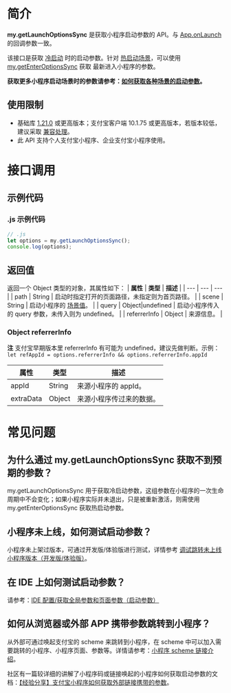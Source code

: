 # 简介

**my.getLaunchOptionsSync** 是获取小程序启动参数的 API。与 [App.onLaunch](<https://opendocs.alipay.com/mini/framework/app-detail#onLaunch(object%3A%20Object)%20%E5%8F%8A%20onShow(object%3A%20Object)>) 的回调参数一致。

该接口是获取 [冷启动](https://opendocs.alipay.com/mini/framework/operating-mechanism) 时的启动参数。针对 [热启动场景](https://opendocs.alipay.com/mini/framework/operating-mechanism)，可以使用 [my.getEnterOptionsSync](https://opendocs.alipay.com/mini/api/029i75) 获取
最新进入小程序的参数。

**获取更多小程序启动场景时的参数请参考：[如何获取各种场景的启动参数](https://opendocs.alipay.com/support/01rb2a)。**

## 使用限制

- 基础库 [1.21.0](https://opendocs.alipay.com/mini/framework/lib) 或更高版本；支付宝客户端 10.1.75 或更高版本，若版本较低，建议采取 [兼容处理](https://opendocs.alipay.com/mini/framework/compatibility)。
- 此 API 支持个人支付宝小程序、企业支付宝小程序使用。

# 接口调用

## 示例代码

### .js 示例代码

```javascript
// .js
let options = my.getLaunchOptionsSync();
console.log(options);
```

## 返回值

返回一个 Object 类型的对象，其属性如下：
| **属性** | **类型** | **描述** |
| --- | --- | --- |
| path | String | 启动时指定打开的页面路径，未指定则为首页路径。 |
| scene | String | 启动小程序的 [场景值](https://opendocs.alipay.com/mini/framework/scene)。 |
| query | Object\|undefined | 启动小程序传入的 query 参数，未传入则为 undefined。 |
| referrerInfo | Object | 来源信息。 |

### Object referrerInfo

**注** 支付宝早期版本里 referrerInfo 有可能为 undefined，建议先做判断。示例：<br> `let refAppId = options.referrerInfo && options.referrerInfo.appId`

| **属性**  | **类型** | **描述**                 |
| --------- | -------- | ------------------------ |
| appId     | String   | 来源小程序的 appId。   |
| extraData | Object   | 来源小程序传过来的数据。 |

# 常见问题

## 为什么通过 my.getLaunchOptionsSync 获取不到预期的参数？

my.getLaunchOptionsSync 用于获取冷启动参数，这组参数在小程序的一次生命周期中不会变化；如果小程序实际并未退出，只是被重新激活，则需使用 my.getEnterOptionsSync 获取热启动参数。

## 小程序未上线，如何测试启动参数？

小程序未上架过版本，可通过开发版/体验版进行测试，详情参考 [调试跳转未上线小程序版本（开发版/体验版）](https://opendocs.alipay.com/support/01rb0j)。

## 在 IDE 上如何测试启动参数？

请参考：[IDE 配置/获取全局参数和页面参数（启动参数）](https://opendocs.alipay.com/support/01rb7b)

## 如何从浏览器或外部 APP 携带参数跳转到小程序？

从外部可通过唤起支付宝的 scheme 来跳转到小程序，在 scheme 中可以加入需要跳转的小程序、小程序页面、参数等。详情请参考：[小程序 scheme 链接介绍](https://opendocs.alipay.com/support/01rb18)。

社区有一篇较详细的讲解了小程序码或链接唤起的小程序如何获取启动参数的文档：[【经验分享】支付宝小程序如何获取外部链接携带的参数](https://forum.alipay.com/mini-app/post/35101021)。
